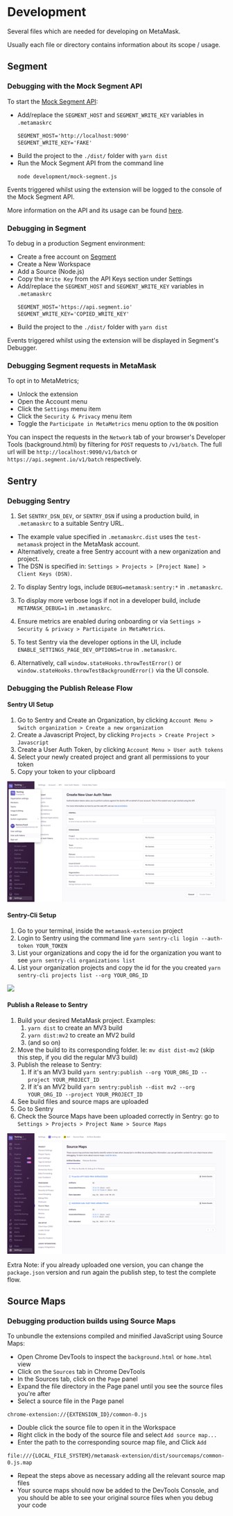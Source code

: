# Development

Several files which are needed for developing on MetaMask.

Usually each file or directory contains information about its scope / usage.

## Segment

### Debugging with the Mock Segment API

To start the [Mock Segment API](./mock-segment.js):

- Add/replace the `SEGMENT_HOST` and `SEGMENT_WRITE_KEY` variables in `.metamaskrc`
  ```
  SEGMENT_HOST='http://localhost:9090'
  SEGMENT_WRITE_KEY='FAKE'
  ```
- Build the project to the `./dist/` folder with `yarn dist`
- Run the Mock Segment API from the command line
  ```
  node development/mock-segment.js
  ```

Events triggered whilst using the extension will be logged to the console of the Mock Segment API.

More information on the API and its usage can be found [here](./mock-segment.js#L28).

### Debugging in Segment

To debug in a production Segment environment:

- Create a free account on [Segment](https://segment.com/)
- Create a New Workspace
- Add a Source (Node.js)
- Copy the `Write Key` from the API Keys section under Settings
- Add/replace the `SEGMENT_HOST` and `SEGMENT_WRITE_KEY` variables in `.metamaskrc`
  ```
  SEGMENT_HOST='https://api.segment.io'
  SEGMENT_WRITE_KEY='COPIED_WRITE_KEY'
  ```
- Build the project to the `./dist/` folder with `yarn dist`

Events triggered whilst using the extension will be displayed in Segment's Debugger.

### Debugging Segment requests in MetaMask

To opt in to MetaMetrics;

- Unlock the extension
- Open the Account menu
- Click the `Settings` menu item
- Click the `Security & Privacy` menu item
- Toggle the `Participate in MetaMetrics` menu option to the `ON` position

You can inspect the requests in the `Network` tab of your browser's Developer Tools (background.html)
by filtering for `POST` requests to `/v1/batch`. The full url will be `http://localhost:9090/v1/batch`
or `https://api.segment.io/v1/batch` respectively.

## Sentry

### Debugging Sentry

1. Set `SENTRY_DSN_DEV`, or `SENTRY_DSN` if using a production build, in `.metamaskrc` to a suitable Sentry URL.

- The example value specified in `.metamaskrc.dist` uses the `test-metamask` project in the MetaMask account.
- Alternatively, create a free Sentry account with a new organization and project.
- The DSN is specified in: `Settings > Projects > [Project Name] > Client Keys (DSN)`.

2. To display Sentry logs, include `DEBUG=metamask:sentry:*` in `.metamaskrc`.

3. To display more verbose logs if not in a developer build, include `METAMASK_DEBUG=1` in `.metamaskrc`.

4. Ensure metrics are enabled during onboarding or via `Settings > Security & privacy > Participate in MetaMetrics`.

5. To test Sentry via the developer options in the UI, include `ENABLE_SETTINGS_PAGE_DEV_OPTIONS=true` in `.metamaskrc`.

6. Alternatively, call `window.stateHooks.throwTestError()` or `window.stateHooks.throwTestBackgroundError()` via the UI console.

### Debugging the Publish Release Flow

#### Sentry UI Setup

1. Go to Sentry and Create an Organization, by clicking `Account Menu > Switch organization > Create a new organization`
2. Create a Javascript Project, by clicking `Projects > Create Project > Javascript`
3. Create a User Auth Token, by clicking `Account Menu > User auth tokens`
4. Select your newly created project and grant all permissions to your token
5. Copy your token to your clipboard

[<img src="../docs/assets/sentry-auth-token.png">](sentry-auth-token.png)

#### Sentry-Cli Setup

1. Go to your terminal, inside the `metamask-extension` project
2. Login to Sentry using the command line `yarn sentry-cli login --auth-token YOUR_TOKEN`
3. List your organizations and copy the id for the organization you want to see `yarn sentry-cli organizations list`
4. List your organization projects and copy the id for the you created `yarn sentry-cli projects list --org YOUR_ORG_ID`

[<img src="../docs/assets/sentry-cli-release-process.gif">](sentry-cli.png)

#### Publish a Release to Sentry

1.  Build your desired MetaMask project. Examples:
    1.  `yarn dist` to create an MV3 build
    2.  `yarn dist:mv2` to create an MV2 build
    3.  (and so on)
2.  Move the build to its corresponding folder. Ie: `mv dist dist-mv2` (skip this step, if you did the regular MV3 build)
3.  Publish the release to Sentry:
    1.  If it's an MV3 build `yarn sentry:publish --org YOUR_ORG_ID --project YOUR_PROJECT_ID`
    2.  If it's an MV2 build `yarn sentry:publish --dist mv2 --org YOUR_ORG_ID --project YOUR_PROJECT_ID`
4.  See build files and source maps are uploaded
5.  Go to Sentry
6.  Check the Source Maps have been uploaded correctly in Sentry: go to `Settings > Projects > Project Name > Source Maps`

[<img src="../docs/assets/sentry-source-maps.png">](sentry-source-maps.png)

Extra Note: if you already uploaded one version, you can change the `package.json` version and run again the publish step, to test the complete flow.

## Source Maps

### Debugging production builds using Source Maps

To unbundle the extensions compiled and minified JavaScript using Source Maps:

- Open Chrome DevTools to inspect the `background.html` or `home.html` view
- Click on the `Sources` tab in Chrome DevTools
- In the Sources tab, click on the `Page` panel
- Expand the file directory in the Page panel until you see the source files you're after
- Select a source file in the Page panel

```
chrome-extension://{EXTENSION_ID}/common-0.js
```

- Double click the source file to open it in the Workspace
- Right click in the body of the source file and select `Add source map...`
- Enter the path to the corresponding source map file, and Click `Add`

```
file:///{LOCAL_FILE_SYSTEM}/metamask-extension/dist/sourcemaps/common-0.js.map
```

- Repeat the steps above as necessary adding all the relevant source map files
- Your source maps should now be added to the DevTools Console, and you should be able to see your original source files when you debug your code
